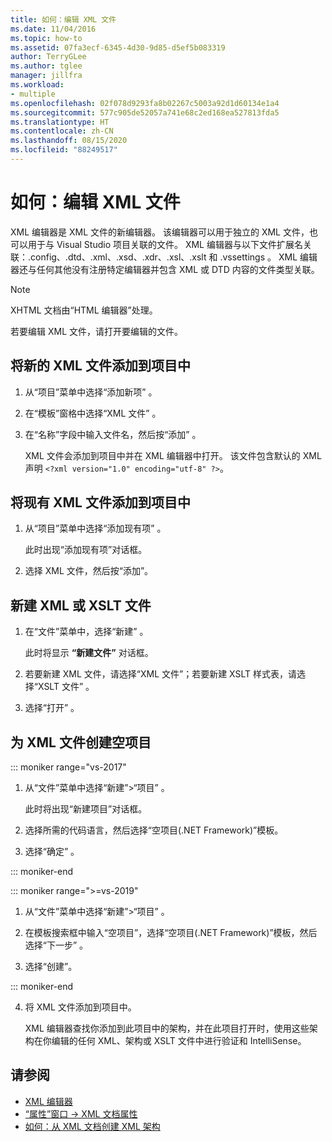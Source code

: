 ```yaml
---
title: 如何：编辑 XML 文件
ms.date: 11/04/2016
ms.topic: how-to
ms.assetid: 07fa3ecf-6345-4d30-9d85-d5ef5b083319
author: TerryGLee
ms.author: tglee
manager: jillfra
ms.workload:
- multiple
ms.openlocfilehash: 02f078d9293fa8b02267c5003a92d1d60134e1a4
ms.sourcegitcommit: 577c905de52057a741e68c2ed168ea527813fda5
ms.translationtype: HT
ms.contentlocale: zh-CN
ms.lasthandoff: 08/15/2020
ms.locfileid: "88249517"
---
```

# <a name="how-to-edit-xml-files"></a>如何：编辑 XML 文件

XML 编辑器是 XML 文件的新编辑器。 该编辑器可以用于独立的 XML 文件，也可以用于与 Visual Studio 项目关联的文件。 XML 编辑器与以下文件扩展名关联：.config、.dtd、.xml、.xsd、.xdr、.xsl、.xslt 和 .vssettings       。 XML 编辑器还与任何其他没有注册特定编辑器并包含 XML 或 DTD 内容的文件类型关联。

> [!NOTE]
> XHTML 文档由“HTML 编辑器”处理。

若要编辑 XML 文件，请打开要编辑的文件。

## <a name="add-a-new-xml-file-to-a-project"></a>将新的 XML 文件添加到项目中

1. 从“项目”菜单中选择“添加新项” 。

2. 在“模板”窗格中选择“XML 文件” 。

3. 在“名称”字段中输入文件名，然后按“添加” 。

   XML 文件会添加到项目中并在 XML 编辑器中打开。 该文件包含默认的 XML 声明 `<?xml version="1.0" encoding="utf-8" ?>`。

## <a name="add-an-existing-xml-file-to-a-project"></a>将现有 XML 文件添加到项目中

1. 从“项目”菜单中选择“添加现有项” 。

   此时出现“添加现有项”对话框。

2. 选择 XML 文件，然后按“添加”。

## <a name="create-a-new-xml-or-xslt-file"></a>新建 XML 或 XSLT 文件

1. 在“文件”菜单中，选择“新建” 。

   此时将显示 **“新建文件”** 对话框。

2. 若要新建 XML 文件，请选择“XML 文件”；若要新建 XSLT 样式表，请选择“XSLT 文件” 。

3. 选择“打开”  。

## <a name="create-an-empty-project-for-xml-files"></a>为 XML 文件创建空项目

::: moniker range="vs-2017"

1. 从“文件”菜单中选择“新建”>“项目”  。

   此时将出现“新建项目”对话框。

2. 选择所需的代码语言，然后选择“空项目(.NET Framework)”模板。

3. 选择“确定” 。

::: moniker-end

::: moniker range=">=vs-2019"

1. 从“文件”菜单中选择“新建”>“项目”  。

2. 在模板搜索框中输入“空项目”，选择“空项目(.NET Framework)”模板，然后选择“下一步”  。

3. 选择“创建”。

::: moniker-end

4. 将 XML 文件添加到项目中。

   XML 编辑器查找你添加到此项目中的架构，并在此项目打开时，使用这些架构在你编辑的任何 XML、架构或 XSLT 文件中进行验证和 IntelliSense。

## <a name="see-also"></a>请参阅

- [XML 编辑器](../xml-tools/xml-editor.md)
- [“属性”窗口 -> XML 文档属性](../xml-tools/xml-document-properties-properties-window.md)
- [如何：从 XML 文档创建 XML 架构](../xml-tools/how-to-create-an-xml-schema-from-an-xml-document.md)
